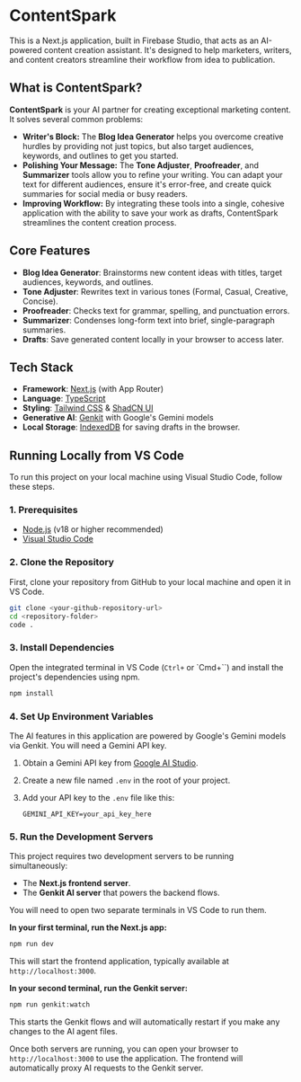 # ContentSpark

This is a Next.js application, built in Firebase Studio, that acts as an AI-powered content creation assistant. It's designed to help marketers, writers, and content creators streamline their workflow from idea to publication.

## What is ContentSpark?

**ContentSpark** is your AI partner for creating exceptional marketing content. It solves several common problems:

-   **Writer's Block:** The **Blog Idea Generator** helps you overcome creative hurdles by providing not just topics, but also target audiences, keywords, and outlines to get you started.
-   **Polishing Your Message:** The **Tone Adjuster**, **Proofreader**, and **Summarizer** tools allow you to refine your writing. You can adapt your text for different audiences, ensure it's error-free, and create quick summaries for social media or busy readers.
-   **Improving Workflow:** By integrating these tools into a single, cohesive application with the ability to save your work as drafts, ContentSpark streamlines the content creation process.

## Core Features

-   **Blog Idea Generator**: Brainstorms new content ideas with titles, target audiences, keywords, and outlines.
-   **Tone Adjuster**: Rewrites text in various tones (Formal, Casual, Creative, Concise).
-   **Proofreader**: Checks text for grammar, spelling, and punctuation errors.
-   **Summarizer**: Condenses long-form text into brief, single-paragraph summaries.
-   **Drafts**: Save generated content locally in your browser to access later.

## Tech Stack

-   **Framework**: [Next.js](https://nextjs.org/) (with App Router)
-   **Language**: [TypeScript](https://www.typescriptlang.org/)
-   **Styling**: [Tailwind CSS](https://tailwindcss.com/) & [ShadCN UI](https://ui.shadcn.com/)
-   **Generative AI**: [Genkit](https://firebase.google.com/docs/genkit) with Google's Gemini models
-   **Local Storage**: [IndexedDB](https://developer.mozilla.org/en-US/docs/Web/API/IndexedDB_API) for saving drafts in the browser.

## Running Locally from VS Code

To run this project on your local machine using Visual Studio Code, follow these steps.

### 1. Prerequisites

-   [Node.js](https://nodejs.org/) (v18 or higher recommended)
-   [Visual Studio Code](https://code.visualstudio.com/)

### 2. Clone the Repository

First, clone your repository from GitHub to your local machine and open it in VS Code.

```bash
git clone <your-github-repository-url>
cd <repository-folder>
code .
```

### 3. Install Dependencies

Open the integrated terminal in VS Code (`Ctrl+` or `Cmd+\``) and install the project's dependencies using npm.

```bash
npm install
```

### 4. Set Up Environment Variables

The AI features in this application are powered by Google's Gemini models via Genkit. You will need a Gemini API key.

1.  Obtain a Gemini API key from [Google AI Studio](https://makersuite.google.com/).
2.  Create a new file named `.env` in the root of your project.
3.  Add your API key to the `.env` file like this:

    ```
    GEMINI_API_KEY=your_api_key_here
    ```

### 5. Run the Development Servers

This project requires two development servers to be running simultaneously:

-   The **Next.js frontend server**.
-   The **Genkit AI server** that powers the backend flows.

You will need to open two separate terminals in VS Code to run them.

**In your first terminal, run the Next.js app:**

```bash
npm run dev
```

This will start the frontend application, typically available at `http://localhost:3000`.

**In your second terminal, run the Genkit server:**

```bash
npm run genkit:watch
```

This starts the Genkit flows and will automatically restart if you make any changes to the AI agent files.

Once both servers are running, you can open your browser to `http://localhost:3000` to use the application. The frontend will automatically proxy AI requests to the Genkit server.
